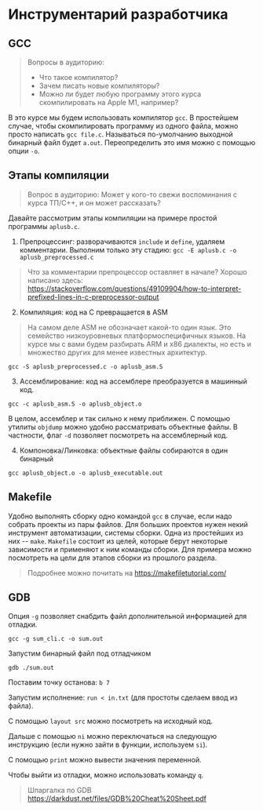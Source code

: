 # Инструментарий разработчика

## GCC 

> Вопросы в аудиторию:
> * Что такое компилятор?
> * Зачем писать новые компиляторы?
> * Можно ли будет любую программу этого курса скомпилировать на Apple M1, например?

В это курсе мы будем использовать компилятор ``gcc``. В простейшем случае, чтобы скомпилировать программу из одного файла, можно просто написать ``gcc file.c``. Называться по-умолчанию выходной бинарный файл будет ``a.out``. Переопределить это имя можно с помощью опции ``-o``.

## Этапы компиляции

> Вопрос в аудиторию: Может у кого-то свежи воспоминания с курса ТП/C++, и он может рассказать?

Давайте рассмотрим этапы компиляции на примере простой программы ``aplusb.c``.

1. Препроцессинг: разворачиваются `include` и `define`, удаляем комментарии. Выполним только эту стадию: ``gcc -E aplusb.c -o aplusb_preprocessed.c``
> Что за комментарии препроцессор оставляет в начале? Хорошо написано здесь: https://stackoverflow.com/questions/49109904/how-to-interpret-prefixed-lines-in-c-preprocessor-output
2. Компиляция: код на C превращается в ASM
> На самом деле ASM не обозначает какой-то один язык. Это семейство низкоуровневых платформоспецифичных языков. На курсе мы с вами будем разбирать ARM и x86 диалекты, но есть и множество других для менее известных архитектур. 

``gcc -S aplusb_preprocessed.c -o aplusb_asm.S``

3. Ассемблирование: код на ассемблере преобразуется в машинный код.

``gcc -c aplusb_asm.S -o aplusb_object.o``

В целом, ассемблер и так сильно к нему приближен. С помощью утилиты ``objdump`` можно удобно рассматривать объектные файлы. В частности, флаг ``-d`` позволяет посмотреть на ассемблерный код.

4. Компоновка/Линковка: объектные файлы собираются в один бинарный

``gcc aplusb_object.o -o aplusb_executable.out``

## Makefile

Удобно выполнять сборку одно командой ``gcc`` в случае, если надо собрать проекты из пары файлов. Для больших проектов нужен некий инструмент автоматизации, системы сборки. Одна из простейших из них -- `make`. `Makefile` состоит из целей, которые берут некоторые зависимости и применяют к ним команды сборки. Для примера можно посмотреть на цели для этапов сборки из прошлого раздела.

> Подробнее можно почитать на https://makefiletutorial.com/

## GDB

Опция ``-g`` позволяет снабдить файл дополнительной информацией для отладки.

``gcc -g sum_cli.c -o sum.out``

Запустим бинарный файл под отладчиком 

``gdb ./sum.out``

Поставим точку останова: ``b 7``

Запустим исполнение: ``run < in.txt`` (для простоты сделаем ввод из файла).

С помощью ``layout src`` можно посмотреть на исходный код.

Дальше с помощью ``ni`` можно переключаться на следующую инструкцию (если нужно зайти в функции, используем ``si``).

С помощью ``print`` можно вывести значения переменной.

Чтобы выйти из отладки, можно использовать команду ``q``.

> Шпаргалка по GDB https://darkdust.net/files/GDB%20Cheat%20Sheet.pdf